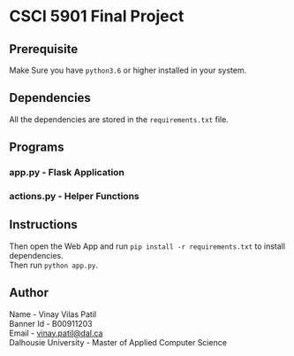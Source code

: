 # CSCI 5901 Final Project

## Prerequisite
Make Sure you have `python3.6` or higher installed in your system.

## Dependencies
All the dependencies are stored in the `requirements.txt` file.

## Programs
### app.py - Flask Application
### actions.py - Helper Functions

## Instructions
Then open the Web App and run `pip install -r requirements.txt` to install dependencies.<br>
Then run `python app.py`.


## Author
Name - Vinay Vilas Patil <br>
Banner Id - B00911203 <br>
Email - [vinay.patil@dal.ca](mailto:vinay.patil@dal.ca) <br>
Dalhousie University - Master of Applied Computer Science
